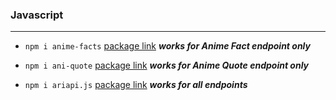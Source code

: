 ### Javascript

---

- `npm i anime-facts` [package link](https://www.npmjs.com/package/anime-facts) _**works for Anime Fact endpoint only**_

- `npm i ani-quote` [package link](https://www.npmjs.com/package/random-anime-quotes) _**works for Anime Quote endpoint only**_

- `npm i ariapi.js` [package link](https://www.npmjs.com/package/ariapi.js) _**works for all endpoints**_
